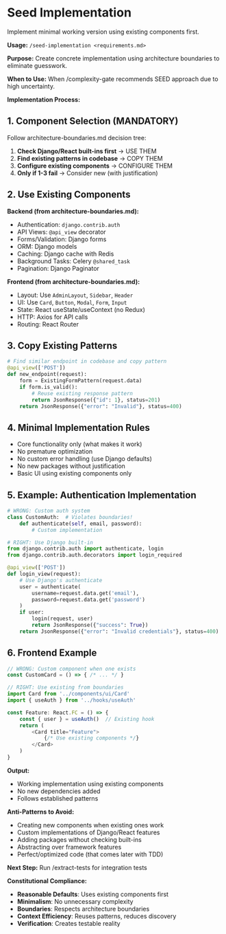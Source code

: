 # Seed Implementation

Implement minimal working version using existing components first.

**Usage:** `/seed-implementation <requirements.md>`

**Purpose:** Create concrete implementation using architecture boundaries to eliminate guesswork.

**When to Use:** When /complexity-gate recommends SEED approach due to high uncertainty.

**Implementation Process:**

## 1. Component Selection (MANDATORY)
Follow architecture-boundaries.md decision tree:
1. **Check Django/React built-ins first** → USE THEM
2. **Find existing patterns in codebase** → COPY THEM
3. **Configure existing components** → CONFIGURE THEM
4. **Only if 1-3 fail** → Consider new (with justification)

## 2. Use Existing Components
**Backend (from architecture-boundaries.md):**
- Authentication: `django.contrib.auth`
- API Views: `@api_view` decorator
- Forms/Validation: Django forms
- ORM: Django models
- Caching: Django cache with Redis
- Background Tasks: Celery `@shared_task`
- Pagination: Django Paginator

**Frontend (from architecture-boundaries.md):**
- Layout: Use `AdminLayout`, `Sidebar`, `Header`
- UI: Use `Card`, `Button`, `Modal`, `Form`, `Input`
- State: React useState/useContext (no Redux)
- HTTP: Axios for API calls
- Routing: React Router

## 3. Copy Existing Patterns
```python
# Find similar endpoint in codebase and copy pattern
@api_view(['POST'])
def new_endpoint(request):
    form = ExistingFormPattern(request.data)
    if form.is_valid():
        # Reuse existing response pattern
        return JsonResponse({"id": 1}, status=201)
    return JsonResponse({"error": "Invalid"}, status=400)
```

## 4. Minimal Implementation Rules
- Core functionality only (what makes it work)
- No premature optimization
- No custom error handling (use Django defaults)
- No new packages without justification
- Basic UI using existing components only

## 5. Example: Authentication Implementation
```python
# WRONG: Custom auth system
class CustomAuth:  # Violates boundaries!
    def authenticate(self, email, password):
        # Custom implementation

# RIGHT: Use Django built-in
from django.contrib.auth import authenticate, login
from django.contrib.auth.decorators import login_required

@api_view(['POST'])
def login_view(request):
    # Use Django's authenticate
    user = authenticate(
        username=request.data.get('email'),
        password=request.data.get('password')
    )
    if user:
        login(request, user)
        return JsonResponse({"success": True})
    return JsonResponse({"error": "Invalid credentials"}, status=400)
```

## 6. Frontend Example
```typescript
// WRONG: Custom component when one exists
const CustomCard = () => { /* ... */ }

// RIGHT: Use existing from boundaries
import Card from '../components/ui/Card'
import { useAuth } from '../hooks/useAuth'

const Feature: React.FC = () => {
    const { user } = useAuth()  // Existing hook
    return (
        <Card title="Feature">
            {/* Use existing components */}
        </Card>
    )
}
```

**Output:**
- Working implementation using existing components
- No new dependencies added
- Follows established patterns

**Anti-Patterns to Avoid:**
- Creating new components when existing ones work
- Custom implementations of Django/React features
- Adding packages without checking built-ins
- Abstracting over framework features
- Perfect/optimized code (that comes later with TDD)

**Next Step:** Run /extract-tests for integration tests

**Constitutional Compliance:**
- **Reasonable Defaults**: Uses existing components first
- **Minimalism**: No unnecessary complexity
- **Boundaries**: Respects architecture boundaries
- **Context Efficiency**: Reuses patterns, reduces discovery
- **Verification**: Creates testable reality